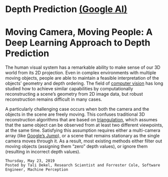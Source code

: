 # Depth Prediction [(Google AI)](https://ai.google/)
# Moving Camera, Moving People: A Deep Learning Approach to Depth Prediction
The human visual system has a remarkable ability to make sense of our 3D world from its 2D projection. Even in complex environments with multiple moving objects, people are able to maintain a feasible interpretation of the objects’ geometry and depth ordering. The field of [computer vision](https://en.wikipedia.org/wiki/Computer_vision) has long studied how to achieve similar capabilities by computationally reconstructing a scene’s geometry from 2D image data, but robust reconstruction remains difficult in many cases.

A particularly challenging case occurs when both the camera and the objects in the scene are freely moving. This confuses traditional 3D reconstruction algorithms that are based on [triangulation](https://en.wikipedia.org/wiki/Triangulation_(computer_vision)), which assumes that the same object can be observed from at least two different viewpoints, at the same time. Satisfying this assumption requires either a multi-camera array (like [Google’s Jump](https://vr.google.com/jump/)), or a scene that remains stationary as the single camera moves through it. As a result, most existing methods either filter out moving objects (assigning them “zero” depth values), or ignore them (resulting in incorrect depth values).





```
Thursday, May 23, 2019
Posted by Tali Dekel, Research Scientist and Forrester Cole, Software Engineer, Machine Perception
